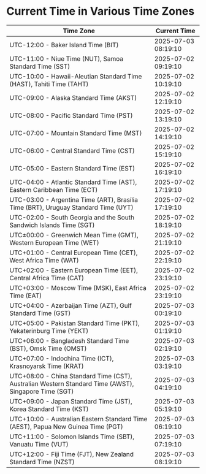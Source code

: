 # Current Time in Various Time Zones

| Time Zone | Current Time |
|-----------|--------------|
| UTC-12:00 - Baker Island Time (BIT) | 2025-07-03 08:19:10 |
| UTC-11:00 - Niue Time (NUT), Samoa Standard Time (SST) | 2025-07-02 09:19:10 |
| UTC-10:00 - Hawaii-Aleutian Standard Time (HAST), Tahiti Time (TAHT) | 2025-07-02 10:19:10 |
| UTC-09:00 - Alaska Standard Time (AKST) | 2025-07-02 12:19:10 |
| UTC-08:00 - Pacific Standard Time (PST) | 2025-07-02 13:19:10 |
| UTC-07:00 - Mountain Standard Time (MST) | 2025-07-02 14:19:10 |
| UTC-06:00 - Central Standard Time (CST) | 2025-07-02 15:19:10 |
| UTC-05:00 - Eastern Standard Time (EST) | 2025-07-02 16:19:10 |
| UTC-04:00 - Atlantic Standard Time (AST), Eastern Caribbean Time (ECT) | 2025-07-02 17:19:10 |
| UTC-03:00 - Argentina Time (ART), Brasília Time (BRT), Uruguay Standard Time (UYT) | 2025-07-02 17:19:10 |
| UTC-02:00 - South Georgia and the South Sandwich Islands Time (SGT) | 2025-07-02 18:19:10 |
| UTC±00:00 - Greenwich Mean Time (GMT), Western European Time (WET) | 2025-07-02 21:19:10 |
| UTC+01:00 - Central European Time (CET), West Africa Time (WAT) | 2025-07-02 22:19:10 |
| UTC+02:00 - Eastern European Time (EET), Central Africa Time (CAT) | 2025-07-02 23:19:10 |
| UTC+03:00 - Moscow Time (MSK), East Africa Time (EAT) | 2025-07-02 23:19:10 |
| UTC+04:00 - Azerbaijan Time (AZT), Gulf Standard Time (GST) | 2025-07-03 00:19:10 |
| UTC+05:00 - Pakistan Standard Time (PKT), Yekaterinburg Time (YEKT) | 2025-07-03 01:19:10 |
| UTC+06:00 - Bangladesh Standard Time (BST), Omsk Time (OMST) | 2025-07-03 02:19:10 |
| UTC+07:00 - Indochina Time (ICT), Krasnoyarsk Time (KRAT) | 2025-07-03 03:19:10 |
| UTC+08:00 - China Standard Time (CST), Australian Western Standard Time (AWST), Singapore Time (SGT) | 2025-07-03 04:19:10 |
| UTC+09:00 - Japan Standard Time (JST), Korea Standard Time (KST) | 2025-07-03 05:19:10 |
| UTC+10:00 - Australian Eastern Standard Time (AEST), Papua New Guinea Time (PGT) | 2025-07-03 06:19:10 |
| UTC+11:00 - Solomon Islands Time (SBT), Vanuatu Time (VUT) | 2025-07-03 07:19:10 |
| UTC+12:00 - Fiji Time (FJT), New Zealand Standard Time (NZST) | 2025-07-03 08:19:10 |
